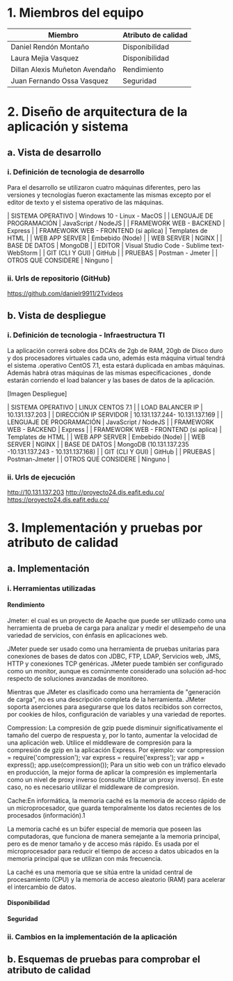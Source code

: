 # 1. Miembros del equipo

| Miembro | Atributo de calidad |
| --- | --- |
| Daniel Rendón Montaño | Disponibilidad |
| Laura Mejia Vasquez | Disponibilidad |
| Dillan Alexis Muñeton Avendaño | Rendimiento |
| Juan Fernando Ossa Vasquez | Seguridad |

# 2. Diseño de arquitectura de la aplicación y sistema

## a. Vista de desarrollo

### i. Definición de tecnologia de desarrollo

Para el desarrollo se utilizaron cuatro máquinas diferentes, pero las versiones y tecnologías fueron exactamente las mismas excepto por el editor de texto y el sistema operativo de las máquinas.

| SISTEMA OPERATIVO | Windows 10 - Linux - MacOS |
| LENGUAJE DE PROGRAMACIÓN | JavaScript / NodeJS |
| FRAMEWORK WEB - BACKEND | Express |
| FRAMEWORK WEB - FRONTEND (si aplica) | Templates de HTML |
| WEB APP SERVER | Embebido (Node) |
| WEB SERVER | NGINX |
| BASE DE DATOS | MongoDB |
| EDITOR | Visual Studio Code - Sublime text- WebStorm |
| GIT (CLI Y GUI) | GitHub |
| PRUEBAS | Postman - Jmeter |
| OTROS QUE CONSIDERE | Ninguno |


### ii. Urls de repositorio (GitHub)

https://github.com/danielr9911/2Tvideos

## b. Vista de despliegue

### i. Definición de tecnologia - Infraestructura TI

La aplicación correrá sobre dos DCA’s de 2gb de RAM, 20gb de Disco duro y dos procesadores virtuales cada uno, además esta máquina virtual tendrá el sistema .operativo CentOS 7.1, esta estará duplicada en ambas máquinas. Además habrá otras máquinas de las mismas especificaciones , donde estarán corriendo el load balancer y las bases de datos de la aplicación.

[Imagen Despliegue]


| SISTEMA OPERATIVO | LINUX CENTOS 7.1 |
| LOAD BALANCER IP | 10.131.137.203 |
| DIRECCIÓN IP SERVIDOR | 10.131.137.244- 10.131.137.169 |
| LENGUAJE DE PROGRAMACIÓN | JavaScript / NodeJS |
| FRAMEWORK WEB - BACKEND | Express |
| FRAMEWORK WEB - FRONTEND (si aplica) | Templates de HTML |
| WEB APP SERVER | Embebido (Node) |
| WEB SERVER | NGINX |
| BASE DE DATOS | MongoDB (10.131.137.235 -10.131.137.243 - 10.131.137.168) |
| GIT (CLI Y GUI) | GitHub |
| PRUEBAS | Postman-Jmeter |
| OTROS QUE CONSIDERE | Ninguno |


### ii. Urls de ejecución

http://10.131.137.203
http://proyecto24.dis.eafit.edu.co/
https://proyecto24.dis.eafit.edu.co/

# 3. Implementación y pruebas por atributo de calidad

## a. Implementación

### i. Herramientas utilizadas

#### Rendimiento

Jmeter: el cual es un proyecto de Apache que puede ser utilizado como una herramienta de prueba de carga para analizar y medir el desempeño de una variedad de servicios, con énfasis en aplicaciones web.

JMeter puede ser usado como una herramienta de pruebas unitarias para conexiones de bases de datos con JDBC, FTP, LDAP, Servicios web, JMS, HTTP y conexiones TCP genéricas. JMeter puede también ser configurado como un monitor, aunque es comúnmente considerado una solución ad-hoc respecto de soluciones avanzadas de monitoreo.

Mientras que JMeter es clasificado como una herramienta de "generación de carga", no es una descripción completa de la herramienta. JMeter soporta aserciones para asegurarse que los datos recibidos son correctos, por cookies de hilos, configuración de variables y una variedad de reportes.

Compression: La compresión de gzip puede disminuir significativamente el tamaño del cuerpo de respuesta y, por lo tanto, aumentar la velocidad de una aplicación web. Utilice el middleware de compresión para la compresión de gzip en la aplicación Express. Por ejemplo:
var compression = require('compression');
var express = require('express');
var app = express();
app.use(compression());
Para un sitio web con un tráfico elevado en producción, la mejor forma de aplicar la compresión es implementarla como un nivel de proxy inverso (consulte Utilizar un proxy inverso). En este caso, no es necesario utilizar el middleware de compresión.

Cache:En informática, la memoria caché es la memoria de acceso rápido de un microprocesador, que guarda temporalmente los datos recientes de los procesados (información).1

La memoria caché es un búfer especial de memoria que poseen las computadoras, que funciona de manera semejante a la memoria principal, pero es de menor tamaño y de acceso más rápido. Es usada por el microprocesador para reducir el tiempo de acceso a datos ubicados en la memoria principal que se utilizan con más frecuencia.

La caché es una memoria que se sitúa entre la unidad central de procesamiento (CPU) y la memoria de acceso aleatorio (RAM) para acelerar el intercambio de datos.


#### Disponibilidad

#### Seguridad

### ii. Cambios en la implementación de la aplicación

## b. Esquemas de pruebas para comprobar el atributo de calidad